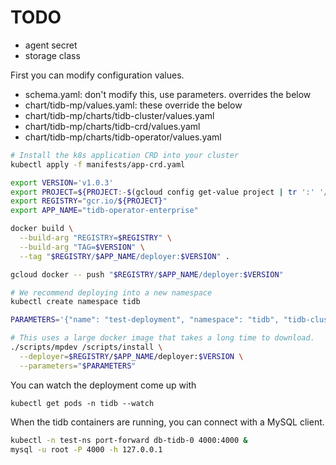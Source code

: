 # TODO

* agent secret
* storage class

First you can modify configuration values.

* schema.yaml: don't modify this, use parameters. overrides the below
* chart/tidb-mp/values.yaml: these override the below
* chart/tidb-mp/charts/tidb-cluster/values.yaml
* chart/tidb-mp/charts/tidb-crd/values.yaml
* chart/tidb-mp/charts/tidb-operator/values.yaml

``` bash
# Install the k8s application CRD into your cluster
kubectl apply -f manifests/app-crd.yaml

export VERSION='v1.0.3'
export PROJECT=${PROJECT:-$(gcloud config get-value project | tr ':' '/')}
export REGISTRY="gcr.io/${PROJECT}"
export APP_NAME="tidb-operator-enterprise"

docker build \
  --build-arg "REGISTRY=$REGISTRY" \
  --build-arg "TAG=$VERSION" \
  --tag "$REGISTRY/$APP_NAME/deployer:$VERSION" .

gcloud docker -- push "$REGISTRY/$APP_NAME/deployer:$VERSION"

# We recommend deploying into a new namespace
kubectl create namespace tidb

PARAMETERS='{"name": "test-deployment", "namespace": "tidb", "tidb-cluster.monitor.ubbagent.reportingSecret":"secret", "tidb-cluster.pd.storageClassName":"pd-ssd", "tidb-cluster.tikv.storageClassName":"pd-ssd", "tidb-cluster.tidb.storageClassName":"pd-ssd"}'

# This uses a large docker image that takes a long time to download.
./scripts/mpdev /scripts/install \
  --deployer=$REGISTRY/$APP_NAME/deployer:$VERSION \
  --parameters="$PARAMETERS"
```

You can watch the deployment come up with

```
kubectl get pods -n tidb --watch
```

When the tidb containers are running, you can connect with a MySQL client.

``` bash
kubectl -n test-ns port-forward db-tidb-0 4000:4000 &
mysql -u root -P 4000 -h 127.0.0.1
```
